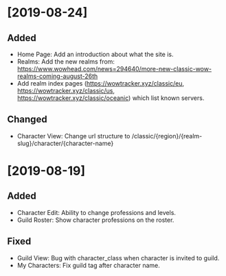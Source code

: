 # [2019-08-24]
## Added
 - Home Page: Add an introduction about what the site is.
 - Realms: Add the new realms from: https://www.wowhead.com/news=294640/more-new-classic-wow-realms-coming-august-26th
 - Add realm index pages (https://wowtracker.xyz/classic/eu, https://wowtracker.xyz/classic/us, https://wowtracker.xyz/classic/oceanic) which list known servers.

## Changed
 - Character View: Change url structure to /classic/{region}/{realm-slug}/character/{character-name}

# [2019-08-19]
## Added
 - Character Edit: Ability to change professions and levels.
 - Guild Roster: Show character professions on the roster.

## Fixed
 - Guild View: Bug with character_class when character is invited to guild.
 - My Characters: Fix guild tag after character name.
